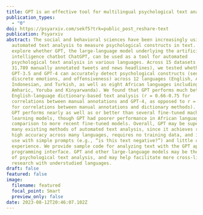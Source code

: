 ```yaml
---
title: GPT is an effective tool for multilingual psychological text analysis
publication_types:
  - "0"
doi: https://psyarxiv.com/sekf5?trk=public_post_reshare-text
publication: Psyarxiv
abstract: The social and behavioral sciences have been increasingly using
  automated text analysis to measure psychological constructs in text. We
  explore whether GPT, the large-language model underlying the artificial
  intelligence chatbot ChatGPT, can be used as a tool for automated
  psychological text analysis in various languages. Across 15 datasets (n =
  31,789 manually annotated tweets and news headlines), we tested whether
  GPT-3.5 and GPT-4 can accurately detect psychological constructs (sentiment,
  discrete emotions, and offensiveness) across 12 languages (English, Arabic,
  Indonesian, and Turkish, as well as eight African languages including Swahili,
  Amharic, Yoruba and Kinyarwanda). We found that GPT performs much better than
  English-language dictionary-based text analysis (r = 0.66-0.75 for
  correlations between manual annotations and GPT-4, as opposed to r = 0.20-0.30
  for correlations between manual annotations and dictionary methods). Further,
  GPT performs nearly as well as or better than several fine-tuned machine
  learning models, though GPT had poorer performance in African languages and in
  comparison to more recent fine-tuned models. Overall, GPT may be superior to
  many existing methods of automated text analysis, since it achieves relatively
  high accuracy across many languages, requires no training data, and is easy to
  use with simple prompts (e.g., “is this text negative?”) and little coding
  experience. We provide sample code for analyzing text with the GPT application
  programming interface. GPT and other large-language models may be the future
  of psychological text analysis, and may help facilitate more cross-linguistic
  research with understudied languages.
draft: false
featured: false
image:
  filename: featured
  focal_point: Smart
  preview_only: false
date: 2023-08-12T20:46:07.102Z
---
```

